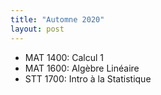```yaml
---
title: "Automne 2020"
layout: post 
---
```


- MAT 1400: Calcul 1
- MAT 1600: Algèbre Linéaire
- STT 1700: Intro à la Statistique
